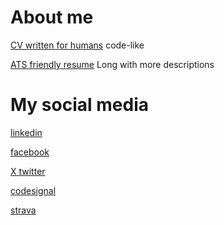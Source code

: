 # About me

[CV written for humans](Konrad_Leszczynski_CV.pdf) code-like

[ATS friendly resume](Konrad_Leszczyński_Resume.pdf) Long with more descriptions


# My social media

[linkedin](https://www.linkedin.com/in/konrad-leszczynski-a856002/)

[facebook](https://www.facebook.com/konrad.leszczynski.967/)

[X twitter](https://twitter.com/konrri)

[codesignal](https://app.codesignal.com/profile/konrri2)

[strava](https://www.strava.com/athletes/18390353)


